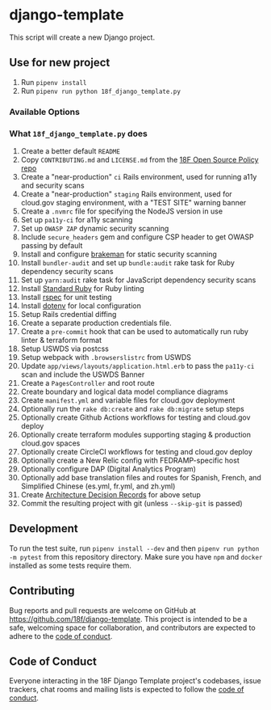 # django-template

This script will create a new Django project.

## Use for new project

1. Run `pipenv install`
1. Run `pipenv run python 18f_django_template.py`

### Available Options

### What `18f_django_template.py` does

1. Create a better default `README`
1. Copy `CONTRIBUTING.md` and `LICENSE.md` from the [18F Open Source Policy repo](https://github.com/18F/open-source-policy/)
1. Create a "near-production" `ci` Rails environment, used for running a11y and security scans
1. Create a "near-production" `staging` Rails environment, used for cloud.gov staging environment, with a "TEST SITE" warning banner
1. Create a `.nvmrc` file for specifying the NodeJS version in use
1. Set up `pa11y-ci` for a11y scanning
1. Set up `OWASP ZAP` dynamic security scanning
1. Include `secure_headers` gem and configure CSP header to get OWASP passing by default
1. Install and configure [brakeman](https://rubygems.org/gems/brakeman) for static security scanning
1. Install `bundler-audit` and set up `bundle:audit` rake task for Ruby dependency security scans
1. Set up `yarn:audit` rake task for JavaScript dependency security scans
1. Install [Standard Ruby](https://github.com/testdouble/standard) for Ruby linting
1. Install [rspec](https://rubygems.org/gems/rspec-rails) for unit testing
1. Install [dotenv](https://rubygems.org/gems/dotenv-rails) for local configuration
1. Setup Rails credential diffing
1. Create a separate production credentials file.
1. Create a `pre-commit` hook that can be used to automatically run ruby linter & terraform format
1. Setup USWDS via postcss
1. Setup webpack with `.browserslistrc` from USWDS
1. Update `app/views/layouts/application.html.erb` to pass the `pa11y-ci` scan and include the USWDS Banner
1. Create a `PagesController` and root route
1. Create boundary and logical data model compliance diagrams
1. Create `manifest.yml` and variable files for cloud.gov deployment
1. Optionally run the `rake db:create` and `rake db:migrate` setup steps
1. Optionally create Github Actions workflows for testing and cloud.gov deploy
1. Optionally create terraform modules supporting staging & production cloud.gov spaces
1. Optionally create CircleCI workflows for testing and cloud.gov deploy
1. Optionally create a New Relic config with FEDRAMP-specific host
1. Optionally configure DAP (Digital Analytics Program)
1. Optionally add base translation files and routes for Spanish, French, and Simplified Chinese (es.yml, fr.yml, and zh.yml)
1. Create [Architecture Decision Records](https://adr.github.io/) for above setup
1. Commit the resulting project with git (unless `--skip-git` is passed)

## Development

To run the test suite, run `pipenv install --dev` and then `pipenv run python
-m pytest` from this repository directory. 
Make sure you have `npm` and `docker` installed as some tests require them.

## Contributing

Bug reports and pull requests are welcome on GitHub at
https://github.com/18f/django-template. This project is intended to be a safe,
welcoming space for collaboration, and contributors are expected to adhere to
the [code of
conduct](https://github.com/18f/django-template/blob/main/CODE_OF_CONDUCT.md).

## Code of Conduct

Everyone interacting in the 18F Django Template project's codebases, issue
trackers, chat rooms and mailing lists is expected to follow the [code of
conduct](https://github.com/rahearn/django-template-18f/blob/main/CODE_OF_CONDUCT.md).
